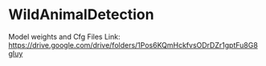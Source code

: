 # WildAnimalDetection
Model weights and Cfg Files Link: https://drive.google.com/drive/folders/1Pos6KQmHckfvsODrDZr1gptFu8G8gIuy
